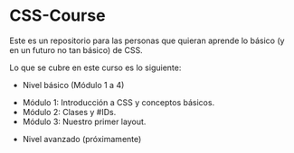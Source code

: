 # CSS-Course
Este es un repositorio para las personas que quieran aprende lo básico (y en un futuro no tan básico) de CSS.

Lo que se cubre en este curso es lo siguiente:


- Nivel básico (Módulo 1 a 4)
* Módulo 1: Introducción a CSS y conceptos básicos.
* Módulo 2: Clases y #IDs.
* Módulo 3: Nuestro primer layout.
- Nivel avanzado (próximamente)
